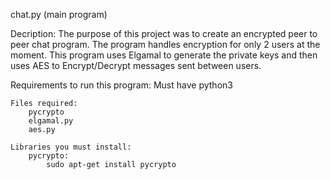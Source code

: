 chat.py (main program)

Decription:
	The purpose of this project was to create an encrypted peer to peer chat program.
	The program handles encryption for only 2 users at the moment.
	This program uses Elgamal to generate the private keys and then uses AES to Encrypt/Decrypt messages sent between  users.

Requirements to run this program:
	Must have python3
	
	Files required:
		pycrypto
		elgamal.py
		aes.py

	Libraries you must install:
		pycrypto:
			sudo apt-get install pycrypto